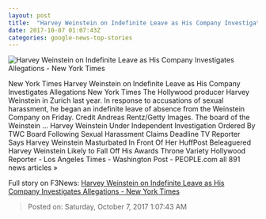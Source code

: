 ```yaml
---
layout: post
title:  "Harvey Weinstein on Indefinite Leave as His Company Investigates Allegations - New York Times"
date: 2017-10-07 01:07:43Z
categories: google-news-top-stories
---
```


![Harvey Weinstein on Indefinite Leave as His Company Investigates Allegations - New York Times](https://static01.nyt.com/images/2017/10/07/us/07xp-bloom-sub/07xp-bloom-sub-facebookJumbo.jpg)

New York Times Harvey Weinstein on Indefinite Leave as His Company Investigates Allegations New York Times The Hollywood producer Harvey Weinstein in Zurich last year. In response to accusations of sexual harassment, he began an indefinite leave of absence from the Weinstein Company on Friday. Credit Andreas Rentz/Getty Images. The board of the Weinstein ... Harvey Weinstein Under Independent Investigation Ordered By TWC Board Following Sexual Harassment Claims Deadline TV Reporter Says Harvey Weinstein Masturbated In Front Of Her HuffPost Beleaguered Harvey Weinstein Likely to Fall Off His Awards Throne Variety Hollywood Reporter - Los Angeles Times - Washington Post - PEOPLE.com all 891 news articles »


Full story on F3News: [Harvey Weinstein on Indefinite Leave as His Company Investigates Allegations - New York Times](http://www.f3nws.com/n/EtGaxC)

> Posted on: Saturday, October 7, 2017 1:07:43 AM
